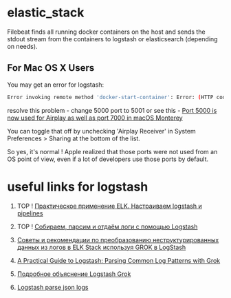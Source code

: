 # elastic_stack

Filebeat finds all running docker containers on the host and sends the stdout stream from the containers to logstash or elasticsearch (depending on needs).



## For Mac OS X Users

You may get an error for logstash:
``` bash
Error invoking remote method 'docker-start-container': Error: (HTTP code 500) server error - Ports are not available: listen tcp 0.0.0.0:5000: bind: address already in use
```
resolve this problem - change 5000 port to 5001 or see this - [Port 5000 is now used for Airplay as well as port 7000 in macOS Monterey](https://apple.stackexchange.com/questions/431154/controlcenter-app-listens-to-port-5000-tcp-on-monterey-os-is-that-normal-why-d)

You can toggle that off by unchecking 'Airplay Receiver' in System Preferences > Sharing at the bottom of the list.

So yes, it's normal ! Apple realized that those ports were not used from an OS point of view, even if a lot of developers use those ports by default.


# useful links for logstash

1. TOP ! [Практическое применение ELK. Настраиваем logstash и pipelines](https://habr.com/ru/post/451264/)

2. TOP ! [Собираем, парсим и отдаём логи с помощью Logstash](https://habr.com/ru/post/165059/)

3. [Советы и рекомендации по преобразованию неструктурированных данных из логов в ELK Stack используя GROK в LogStash](https://habr.com/ru/post/509632/)

4. [A Practical Guide to Logstash: Parsing Common Log Patterns with Grok](https://coralogix.com/blog/a-practical-guide-to-logstash-parsing-common-log-patterns-with-grok/)

5. [Подробное объяснение Logstash Grok](https://russianblogs.com/article/59001038982/)

6. [Logstash parse json logs](https://stackoverflow.com/questions/49933195/logstash-grok-parse-a-line-with-json-filter)